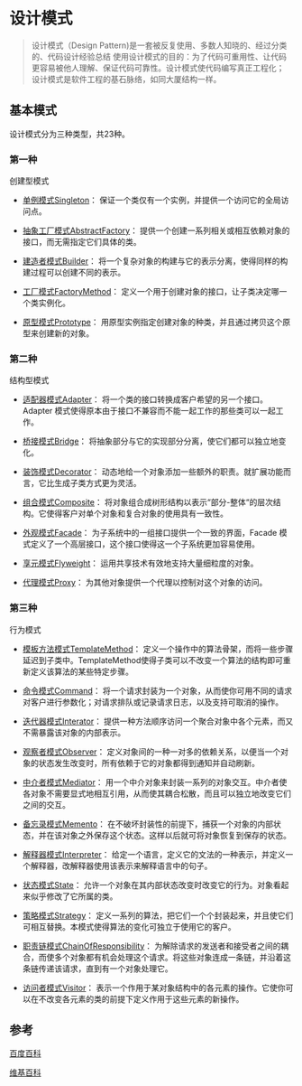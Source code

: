 # 设计模式

> 设计模式（Design Pattern)是一套被反复使用、多数人知晓的、经过分类的、代码设计经验总结
使用设计模式的目的：为了代码可重用性、让代码更容易被他人理解、保证代码可靠性。设计模式使代码编写真正工程化；
设计模式是软件工程的基石脉络，如同大厦结构一样。

## 基本模式

设计模式分为三种类型，共23种。

### 第一种

创建型模式
- [单例模式Singleton]()：
    保证一个类仅有一个实例，并提供一个访问它的全局访问点。

- [抽象工厂模式AbstractFactory]()：
    提供一个创建一系列相关或相互依赖对象的接口，而无需指定它们具体的类。

- [建造者模式Builder]()：
    将一个复杂对象的构建与它的表示分离，使得同样的构建过程可以创建不同的表示。

- [工厂模式FactoryMethod]()：
    定义一个用于创建对象的接口，让子类决定哪一个类实例化。

- [原型模式Prototype]()：
    用原型实例指定创建对象的种类，并且通过拷贝这个原型来创建新的对象。

### 第二种

结构型模式
- [适配器模式Adapter]()：
    将一个类的接口转换成客户希望的另一个接口。Adapter 模式使得原本由于接口不兼容而不能一起工作的那些类可以一起工作。

- [桥接模式Bridge]()：
    将抽象部分与它的实现部分分离，使它们都可以独立地变化。

- [装饰模式Decorator]()：
    动态地给一个对象添加一些额外的职责。就扩展功能而言，它比生成子类方式更为灵活。

- [组合模式Composite]()：
    将对象组合成树形结构以表示“部分-整体“的层次结构。它使得客户对单个对象和复合对象的使用具有一致性。

- [外观模式Facade]()：
    为子系统中的一组接口提供一个一致的界面，Facade 模式定义了一个高层接口，这个接口使得这一个子系统更加容易使用。

- [享元模式Flyweight]()：
    运用共享技术有效地支持大量细粒度的对象。

- [代理模式Proxy]()：
    为其他对象提供一个代理以控制对这个对象的访问。

### 第三种

行为模式
- [模板方法模式TemplateMethod]()：
    定义一个操作中的算法骨架，而将一些步骤延迟到子类中。TemplateMethod使得子类可以不改变一个算法的结构即可重新定义该算法的某些特定步骤。

- [命令模式Command]()：
    将一个请求封装为一个对象，从而使你可用不同的请求对客户进行参数化；对请求排队或记录请求日志，以及支持可取消的操作。

- [迭代器模式Interator]()：
    提供一种方法顺序访问一个聚合对象中各个元素，而又不需暴露该对象的内部表示。

- [观察者模式Observer]()：
    定义对象间的一种一对多的依赖关系，以便当一个对象的状态发生改变时，所有依赖于它的对象都得到通知并自动刷新。

- [中介者模式Mediator]()：
    用一个中介对象来封装一系列的对象交互。中介者使各对象不需要显式地相互引用，从而使其耦合松散，而且可以独立地改变它们之间的交互。
    
- [备忘录模式Memento]()：
    在不破坏封装性的前提下，捕获一个对象的内部状态，并在该对象之外保存这个状态。这样以后就可将对象恢复到保存的状态。

- [解释器模式Interpreter]()：
    给定一个语言，定义它的文法的一种表示，并定义一个解释器，改解释器使用该表示来解释语言中的句子。

- [状态模式State]()：
    允许一个对象在其内部状态改变时改变它的行为。对象看起来似乎修改了它所属的类。

- [策略模式Strategy]()：
    定义一系列的算法，把它们一个个封装起来，并且使它们可相互替换。本模式使得算法的变化可独立于使用它的客户。

- [职责链模式ChainOfResponsibility]()：
    为解除请求的发送者和接受者之间的耦合，而使多个对象都有机会处理这个请求。将这些对象连成一条链，并沿着这条链传递该请求，直到有一个对象处理它。

- [访问者模式Visitor]()：
    表示一个作用于某对象结构中的各元素的操作。它使你可以在不改变各元素的类的前提下定义作用于这些元素的新操作。


## 参考

[百度百科](https://baike.baidu.com/item/%E8%AE%BE%E8%AE%A1%E6%A8%A1%E5%BC%8F/1212549)

[维基百科](https://zh.wikipedia.org/wiki/%E8%AE%BE%E8%AE%A1%E6%A8%A1%E5%BC%8F_(%E8%AE%A1%E7%AE%97%E6%9C%BA))